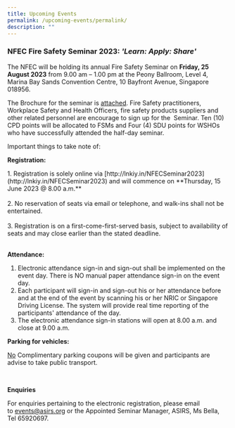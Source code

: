 ```yaml
---
title: Upcoming Events
permalink: /upcoming-events/permalink/
description: ""
---
```

### NFEC Fire Safety Seminar 2023: *'Learn: Apply: Share'*
<p>The NFEC will be holding its annual Fire Safety Seminar on&nbsp;<strong>Friday, 25 August 2023</strong>&nbsp;from 9.00 am – 1.00 pm at the Peony Ballroom, Level 4, Marina Bay Sands Convention Centre, 10 Bayfront Avenue, Singapore 018956.</p>
<p>The Brochure for the seminar is <a rel="noopener noreferrer" target="_blank" href="images/FIRE_SAFETY_SEMINAR_2023_Brochure.pdf" title="Fire Safety Seminar 2023 Brochure">attached</a>. Fire Safety practitioners, Workplace Safety and Health Officers, fire safety products suppliers and other related personnel are encourage to sign up for the&nbsp; Seminar. Ten (10) CPD points will be allocated to FSMs and Four (4) SDU points for WSHOs who have successfully attended the half-day seminar.</p>
<p>Important things to take note of:</p>
<p><strong>Registration:</strong></p>
1. Registration is solely online via [http://lnkiy.in/NFECSeminar2023](http://lnkiy.in/NFECSeminar2023) and will commence on **Thursday, 15 June 2023 @ 8.00 a.m.**<br>
<br>
2. No reservation of seats via email or telephone, and walk-ins shall not be entertained.<br>
<br>
3. Registration is on a first-come-first-served basis, subject to availability of seats and may close earlier than the stated deadline.<br>
<br>

**Attendance:**<br>

1. Electronic attendance sign-in and sign-out shall be implemented on the event day.  There is NO manual paper attendance sign-in on the event day.
2. Each participant will sign-in and sign-out his or her attendance before and at the end of the event by scanning his or her NRIC or Singapore Driving License.   The system will provide real time reporting of the participants' attendance of the day.
3. The electronic attendance sign-in stations will open at 8.00 a.m. and close at 9.00 a.m.<br>

**Parking for vehicles:**
<p><u>No</u>&nbsp;Complimentary parking coupons will be given and participants are advise to take public transport.</p>
<p>&nbsp;</p>
<p><strong>Enquiries</strong></p>
<p>For enquiries pertaining to the electronic registration, please email to&nbsp;<a href="mailto:events@asirs.org">events@asirs.org</a>&nbsp;or the Appointed Seminar Manager, ASIRS, Ms Bella, Tel 65920697.</p>
<p>&nbsp;</p>